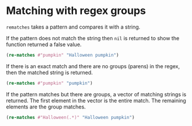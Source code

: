 # Matching with regex groups

`rematches` takes a pattern and compares it with a string.

If the pattern does not match the string then `nil` is returned to show the function returned a false value.

```clojure
(re-matches #"pumpkin" "Halloween pumpkin")
 ```

If there is an exact match and there are no groups (parens) in the regex, then the matched string is returned.

```clojure
(re-matches #"pumpkin" "pumpkin")
```

If the pattern matches but there are groups, a vector of matching strings is returned. The first element in the vector is the entire match. The remaining elements are the group matches.

```clojure
(re-matches #"Halloween(.*)" "Halloween pumpkin")
```

<!-- ## Destructure regex result -->

<!-- (let [[_ fn ln] (re-matches #"(\w+)\s(\w+)" full-name)] -->
<!--   (if fn ;; successful match -->
<!--     (println fn ln) -->
<!--     (println "Unable to parse name"))) -->
